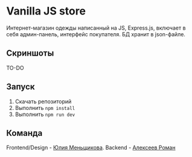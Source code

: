 # Vanilla JS store

Интернет-магазин одежды написанный на JS, Express.js, включает в себя админ-панель, интерфейс покупателя. БД хранит в json-файле.


## Скриншоты

TO-DO

## Запуск
1. Скачать репозиторий
2. Выполнить `npm install`
3. Выполнить `npm run dev`

## Команда
Frontend/Design - [Юлия Меньщикова](https://github.com/medovaya-lojka/).
Backend - [Алексеев Роман](https://github.com/Deltvenga/)
